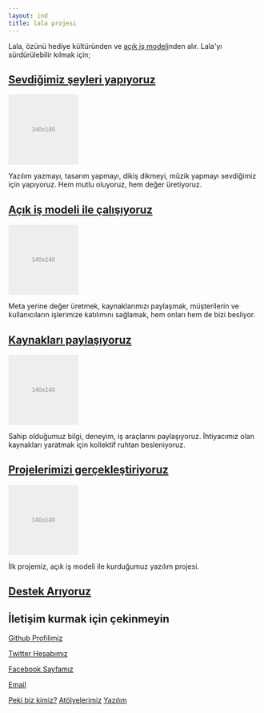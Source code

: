 ```yaml
---
layout: ind
title: lala projesi
---
```


Lala, özünü hediye kültüründen ve [açık iş modeli](acik-is.html)nden alır. Lala'yı sürdürülebilir kılmak için;


## [Sevdiğimiz şeyleri yapıyoruz](ne-yapiyoruz.html)
![sevdiğimiz şeyleri yapıyoruz](data:image/svg+xml;base64,PHN2ZyB4bWxucz0iaHR0cDovL3d3dy53My5vcmcvMjAwMC9zdmciIHdpZHRoPSIxNDAiIGhlaWdodD0iMTQwIj48cmVjdCB3aWR0aD0iMTQwIiBoZWlnaHQ9IjE0MCIgZmlsbD0iI2VlZSI+PC9yZWN0Pjx0ZXh0IHRleHQtYW5jaG9yPSJtaWRkbGUiIHg9IjcwIiB5PSI3MCIgc3R5bGU9ImZpbGw6I2FhYTtmb250LXdlaWdodDpib2xkO2ZvbnQtc2l6ZToxMnB4O2ZvbnQtZmFtaWx5OkFyaWFsLEhlbHZldGljYSxzYW5zLXNlcmlmO2RvbWluYW50LWJhc2VsaW5lOmNlbnRyYWwiPjE0MHgxNDA8L3RleHQ+PC9zdmc+)

Yazılım yazmayı, tasarım yapmayı, dikiş dikmeyi, müzik yapmayı sevdiğimiz için yapıyoruz. Hem mutlu oluyoruz, hem değer üretiyoruz.

## [Açık iş modeli ile çalışıyoruz ](acik-is.html)
![Açık iş modeli](data:image/svg+xml;base64,PHN2ZyB4bWxucz0iaHR0cDovL3d3dy53My5vcmcvMjAwMC9zdmciIHdpZHRoPSIxNDAiIGhlaWdodD0iMTQwIj48cmVjdCB3aWR0aD0iMTQwIiBoZWlnaHQ9IjE0MCIgZmlsbD0iI2VlZSI+PC9yZWN0Pjx0ZXh0IHRleHQtYW5jaG9yPSJtaWRkbGUiIHg9IjcwIiB5PSI3MCIgc3R5bGU9ImZpbGw6I2FhYTtmb250LXdlaWdodDpib2xkO2ZvbnQtc2l6ZToxMnB4O2ZvbnQtZmFtaWx5OkFyaWFsLEhlbHZldGljYSxzYW5zLXNlcmlmO2RvbWluYW50LWJhc2VsaW5lOmNlbnRyYWwiPjE0MHgxNDA8L3RleHQ+PC9zdmc+)

Meta yerine değer üretmek, kaynaklarımızı paylaşmak, müşterilerin ve kullanıcıların işlerimize katılımını sağlamak, hem onları hem de bizi besliyor.

## [Kaynakları paylaşıyoruz](kaynaklarimiz.html)
![Kaynaklarımız](data:image/svg+xml;base64,PHN2ZyB4bWxucz0iaHR0cDovL3d3dy53My5vcmcvMjAwMC9zdmciIHdpZHRoPSIxNDAiIGhlaWdodD0iMTQwIj48cmVjdCB3aWR0aD0iMTQwIiBoZWlnaHQ9IjE0MCIgZmlsbD0iI2VlZSI+PC9yZWN0Pjx0ZXh0IHRleHQtYW5jaG9yPSJtaWRkbGUiIHg9IjcwIiB5PSI3MCIgc3R5bGU9ImZpbGw6I2FhYTtmb250LXdlaWdodDpib2xkO2ZvbnQtc2l6ZToxMnB4O2ZvbnQtZmFtaWx5OkFyaWFsLEhlbHZldGljYSxzYW5zLXNlcmlmO2RvbWluYW50LWJhc2VsaW5lOmNlbnRyYWwiPjE0MHgxNDA8L3RleHQ+PC9zdmc+)

Sahip olduğumuz bilgi, deneyim, iş araçlarını paylaşıyoruz. İhtiyacımız olan kaynakları yaratmak için kollektif ruhtan besleniyoruz.

## [Projelerimizi gerçekleştiriyoruz](projelerimiz.html)
![Projelerimiz](data:image/svg+xml;base64,PHN2ZyB4bWxucz0iaHR0cDovL3d3dy53My5vcmcvMjAwMC9zdmciIHdpZHRoPSIxNDAiIGhlaWdodD0iMTQwIj48cmVjdCB3aWR0aD0iMTQwIiBoZWlnaHQ9IjE0MCIgZmlsbD0iI2VlZSI+PC9yZWN0Pjx0ZXh0IHRleHQtYW5jaG9yPSJtaWRkbGUiIHg9IjcwIiB5PSI3MCIgc3R5bGU9ImZpbGw6I2FhYTtmb250LXdlaWdodDpib2xkO2ZvbnQtc2l6ZToxMnB4O2ZvbnQtZmFtaWx5OkFyaWFsLEhlbHZldGljYSxzYW5zLXNlcmlmO2RvbWluYW50LWJhc2VsaW5lOmNlbnRyYWwiPjE0MHgxNDA8L3RleHQ+PC9zdmc+)

İlk projemiz, açık iş modeli ile kurduğumuz yazılım projesi.

## [Destek Arıyoruz](kaynaklarimiz.html)

## İletişim kurmak için çekinmeyin

[Github Profilimiz](https://github.com/lala-project)

[Twitter Hesabımız](https://twitter.com/lalaprojesi)

[Facebook Sayfamız](https://www.facebook.com/lalaprojesi)

[Email](lalaprojesi@gmail.com)



[Peki biz kimiz?](biz.html)
[Atölyelerimiz](kaynaklarimiz.html)
[Yazılım](kaynaklarimiz.html)